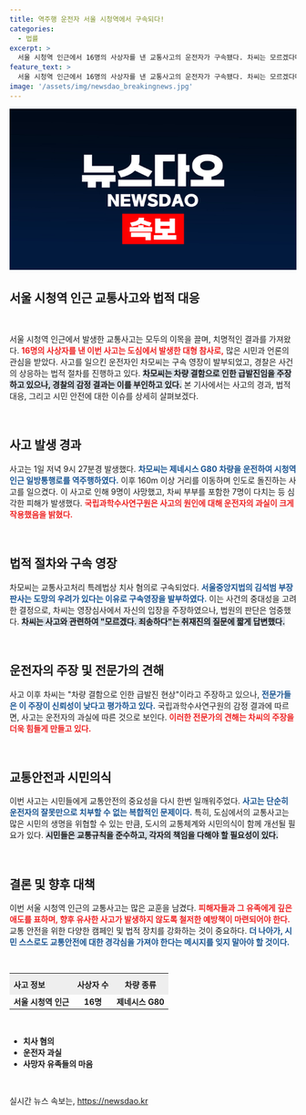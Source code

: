 ```yaml
---
title: 역주행 운전자 서울 시청역에서 구속되다!
categories:
  - 법률
excerpt: >
  서울 시청역 인근에서 16명의 사상자를 낸 교통사고의 운전자가 구속됐다. 차씨는 모르겠다며 사과했지만, 그의 주장과는 달리 사고는 운전자 과실로 밝혀졌다. 과연 그의 진실은 무엇일까?
feature_text: >
  서울 시청역 인근에서 16명의 사상자를 낸 교통사고의 운전자가 구속됐다. 차씨는 모르겠다며 사과했지만, 그의 주장과는 달리 사고는 운전자 과실로 밝혀졌다. 과연 그의 진실은 무엇일까?
image: '/assets/img/newsdao_breakingnews.jpg'
---
```


<p><img src="/assets/img/newsdao_breakingnews.jpg" alt="ranknews 속보" /></p>

<h2 data-ke-size="size26">서울 시청역 인근 교통사고와 법적 대응</h2>

<p data-ke-size="size16">&nbsp;</p>

<p>서울 시청역 인근에서 발생한 교통사고는 모두의 이목을 끌며, 치명적인 결과를 가져왔다. <b><span style="color: #ee2323;">16명의 사상자를 낸 이번 사고는 도심에서 발생한 대형 참사로,</span></b> 많은 시민과 언론의 관심을 받았다. 사고를 일으킨 운전자인 차모씨는 구속 영장이 발부되었고, 경찰은 사건의 상응하는 법적 절차를 진행하고 있다. <b><span style="background-color: #21538527;">차모씨는 차량 결함으로 인한 급발진임을 주장하고 있으나, 경찰의 감정 결과는 이를 부인하고 있다.</span></b> 본 기사에서는 사고의 경과, 법적 대응, 그리고 시민 안전에 대한 이슈를 상세히 살펴보겠다.</p>

<p data-ke-size="size16">&nbsp;</p>

<h2 data-ke-size="size26">사고 발생 경과</h2>

<p>사고는 1일 저녁 9시 27분경 발생했다. <b><span style="color: #1a5490;">차모씨는 제네시스 G80 차량을 운전하여 시청역 인근 일방통행로를 역주행하였다.</span></b> 이후 160m 이상 거리를 이동하며 인도로 돌진하는 사고를 일으켰다. 이 사고로 인해 9명이 사망했고, 차씨 부부를 포함한 7명이 다치는 등 심각한 피해가 발생했다. <b><span style="color: #ee2323;">국립과학수사연구원은 사고의 원인에 대해 운전자의 과실이 크게 작용했음을 밝혔다.</span></b></p>

<p data-ke-size="size16">&nbsp;</p>

<h2 data-ke-size="size26">법적 절차와 구속 영장</h2>

<p>차모씨는 교통사고처리 특례법상 치사 혐의로 구속되었다. <b><span style="color: #1a5490;">서울중앙지법의 김석범 부장판사는 도망의 우려가 있다는 이유로 구속영장을 발부하였다.</span></b> 이는 사건의 중대성을 고려한 결정으로, 차씨는 영장심사에서 자신의 입장을 주장하였으나, 법원의 판단은 엄중했다. <b><span style="background-color: #21538527;">차씨는 사고와 관련하여 "모르겠다. 죄송하다"는 취재진의 질문에 짧게 답변했다.</span></b></p>

<p data-ke-size="size16">&nbsp;</p>

<h2 data-ke-size="size26">운전자의 주장 및 전문가의 견해</h2>

<p>사고 이후 차씨는 "차량 결함으로 인한 급발진 현상"이라고 주장하고 있으나, <b><span style="color: #1a5490;">전문가들은 이 주장이 신뢰성이 낮다고 평가하고 있다.</span></b> 국립과학수사연구원의 감정 결과에 따르면, 사고는 운전자의 과실에 따른 것으로 보인다. <b><span style="color: #ee2323;">이러한 전문가의 견해는 차씨의 주장을 더욱 힘들게 만들고 있다.</span></b></p>

<p data-ke-size="size16">&nbsp;</p>

<h2 data-ke-size="size26">교통안전과 시민의식</h2>

<p>이번 사고는 시민들에게 교통안전의 중요성을 다시 한번 일깨워주었다. <b><span style="color: #1a5490;">사고는 단순히 운전자의 잘못만으로 치부할 수 없는 복합적인 문제이다.</span></b> 특히, 도심에서의 교통사고는 많은 시민의 생명을 위협할 수 있는 만큼, 도시의 교통체계와 시민의식이 함께 개선될 필요가 있다. <b><span style="background-color: #21538527;">시민들은 교통규칙을 준수하고, 각자의 책임을 다해야 할 필요성이 있다.</span></b></p>

<p data-ke-size="size16">&nbsp;</p>

<h2 data-ke-size="size26">결론 및 향후 대책</h2>

<p>이번 서울 시청역 인근의 교통사고는 많은 교훈을 남겼다. <b><span style="color: #ee2323;">피해자들과 그 유족에게 깊은 애도를 표하며, 향후 유사한 사고가 발생하지 않도록 철저한 예방책이 마련되어야 한다.</span></b> 교통 안전을 위한 다양한 캠페인 및 법적 장치를 강화하는 것이 중요하다. <b><span style="color: #1a5490;">더 나아가, 시민 스스로도 교통안전에 대한 경각심을 가져야 한다는 메시지를 잊지 말아야 할 것이다.</span></b> </p>

<p data-ke-size="size16">&nbsp;</p>

<table style="border-collapse: collapse; width: 100%;">
  <tr>
    <th style="text-align: left; height: 30px; background-color: #eeeeee;">사고 정보</th>
    <th style="text-align: center; height: 30px; background-color: #eeeeee;">사상자 수</th>
    <th style="text-align: center; height: 30px; background-color: #eeeeee;">차량 종류</th>
  </tr>
  <tr>
    <td style="text-align: left; height: 17px;"><b>서울 시청역 인근</b></td>
    <td style="text-align: center; height: 17px;"><b>16명</b></td>
    <td style="text-align: center; height: 17px;"><b>제네시스 G80</b></td>
  </tr>
</table>

<p data-ke-size="size16">&nbsp;</p>

<ul>
  <li><b>치사 혐의</b></li>
  <li><b>운전자 과실</b></li>
  <li><b>사망자 유족들의 마음</b></li>
</ul> 

<p data-ke-size="size16">&nbsp;</p>
실시간 뉴스 속보는, <a href="https://newsdao.kr" rel="dofollow">https://newsdao.kr</a>


